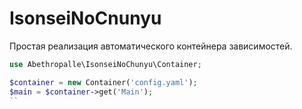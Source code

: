 # IsonseiNoCnunyu
Простая реализация автоматического контейнера зависимостей. 

```php
use Abethropalle\IsonseiNoChunyu\Container;

$container = new Container('config.yaml');
$main = $container->get('Main');
``
